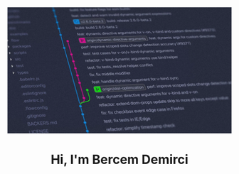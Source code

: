 <img src="https://raw.githubusercontent.com/Bercemdemircii/Bercemdemircii/main/githup%20picture.webp">

<h1 align="center">Hi, I'm Bercem Demirci</h1>
